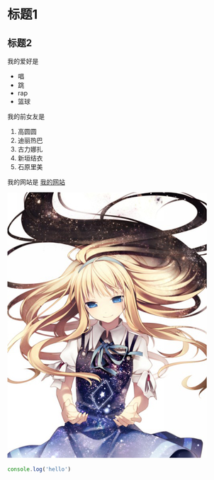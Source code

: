 # 标题1
## 标题2

我的爱好是

* 唱
* 跳
* rap
* 篮球

我的前女友是

1. 高圆圆
2. 迪丽热巴
3. 古力娜扎
4. 新垣结衣
5. 石原里美

我的网站是 [我的网站](http://www.bilibili.com)

![一张图片](14.jpg)

```javascript
console.log('hello')
```